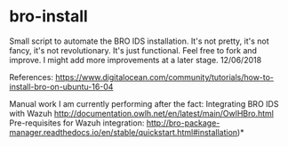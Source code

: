 # bro-install
Small script to automate the BRO IDS installation. It's not pretty, it's not fancy, it's not revolutionary. It's just functional. Feel free to fork and improve. I might add more improvements at a later stage. 12/06/2018

References:
https://www.digitalocean.com/community/tutorials/how-to-install-bro-on-ubuntu-16-04

Manual work I am currently performing after the fact:
Integrating BRO IDS with Wazuh
http://documentation.owlh.net/en/latest/main/OwlHBro.html
Pre-requisites for Wazuh integration:
http://bro-package-manager.readthedocs.io/en/stable/quickstart.html#installation)*

